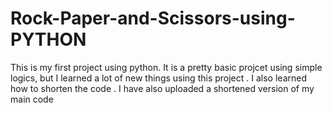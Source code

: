 # Rock-Paper-and-Scissors-using-PYTHON
This is my first project using python.
It is a pretty basic projcet using simple logics, but I learned a lot of new things using this project .
I also learned how to shorten the code . 
I have also uploaded a shortened version of my main code
